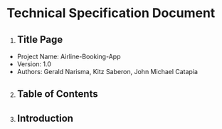 # Technical Specification Document


1. ## Title Page

- Project Name: Airline-Booking-App
- Version: 1.0
- Authors: Gerald Narisma, Kitz Saberon, John Michael Catapia

2. ## Table of Contents

3. ## Introduction
